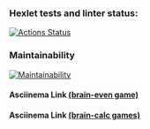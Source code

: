### Hexlet tests and linter status:
[![Actions Status](https://github.com/animob/frontend-project-44/workflows/hexlet-check/badge.svg)](https://github.com/animob/frontend-project-44/actions)

### Maintainability
[![Maintainability](https://api.codeclimate.com/v1/badges/67bc2280f1add4c36715/maintainability)](https://codeclimate.com/github/animob/frontend-project-44/maintainability)

#### Asciinema Link [(brain-even game)](https://asciinema.org/a/1OJ0rFZHC2hlJBrtI9PgE7D3h)

#### Asciinema Link [(brain-calc games)](https://asciinema.org/a/NfDmodroOSz0lsNrldWsBd7Uo)

